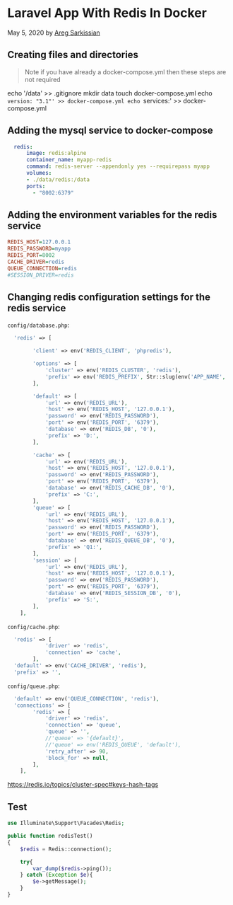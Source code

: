 # Laravel App With Redis In Docker

May 5, 2020 by [Areg Sarkissian](https://aregsar.com/about)

## Creating files and directories

> Note if you have already a docker-compose.yml then these steps are not required

echo '/data' >> .gitignore
mkdir data
touch docker-compose.yml
echo `version: "3.1"' >> docker-compose.yml
echo `services:' >> docker-compose.yml

## Adding the mysql service to docker-compose

```yaml
  redis:
      image: redis:alpine
      container_name: myapp-redis
      command: redis-server --appendonly yes --requirepass myapp
      volumes:
      - ./data/redis:/data
      ports:
        - "8002:6379"
```

## Adding the environment variables for the redis service

```ini
REDIS_HOST=127.0.0.1
REDIS_PASSWORD=myapp
REDIS_PORT=8002
CACHE_DRIVER=redis
QUEUE_CONNECTION=redis
#SESSION_DRIVER=redis
```

## Changing redis configuration settings for the redis service

`config/database.php`:

```php
  'redis' => [

        'client' => env('REDIS_CLIENT', 'phpredis'),

        'options' => [
            'cluster' => env('REDIS_CLUSTER', 'redis'),
            'prefix' => env('REDIS_PREFIX', Str::slug(env('APP_NAME', 'myapp'), '_').'_database_'),
        ],

        'default' => [
            'url' => env('REDIS_URL'),
            'host' => env('REDIS_HOST', '127.0.0.1'),
            'password' => env('REDIS_PASSWORD'),
            'port' => env('REDIS_PORT', '6379'),
            'database' => env('REDIS_DB', '0'),
            'prefix' => 'D:',
        ],

        'cache' => [
            'url' => env('REDIS_URL'),
            'host' => env('REDIS_HOST', '127.0.0.1'),
            'password' => env('REDIS_PASSWORD'),
            'port' => env('REDIS_PORT', '6379'),
            'database' => env('REDIS_CACHE_DB', '0'),
            'prefix' => 'C:',
        ],
        'queue' => [
            'url' => env('REDIS_URL'),
            'host' => env('REDIS_HOST', '127.0.0.1'),
            'password' => env('REDIS_PASSWORD'),
            'port' => env('REDIS_PORT', '6379'),
            'database' => env('REDIS_QUEUE_DB', '0'),
            'prefix' => 'Q1:',
        ],
        'session' => [
            'url' => env('REDIS_URL'),
            'host' => env('REDIS_HOST', '127.0.0.1'),
            'password' => env('REDIS_PASSWORD'),
            'port' => env('REDIS_PORT', '6379'),
            'database' => env('REDIS_SESSION_DB', '0'),
            'prefix' => 'S:',
        ],
    ],
```

`config/cache.php`:

```php
  'redis' => [
            'driver' => 'redis',
            'connection' => 'cache',
        ],
  'default' => env('CACHE_DRIVER', 'redis'),
  'prefix' => '',
```

`config/queue.php`:

```php
  'default' => env('QUEUE_CONNECTION', 'redis'),
  'connections' => [
        'redis' => [
            'driver' => 'redis',
            'connection' => 'queue',
            'queue' => '',
            //'queue' => '{default}',
            //'queue' => env('REDIS_QUEUE', 'default'),
            'retry_after' => 90,
            'block_for' => null,
        ],
    ],
```

https://redis.io/topics/cluster-spec#keys-hash-tags

## Test

```php
use Illuminate\Support\Facades\Redis;

public function redisTest()
{
    $redis = Redis::connection();

    try{
        var_dump($redis->ping());
    } catch (Exception $e){
        $e->getMessage();
    }
}
```
